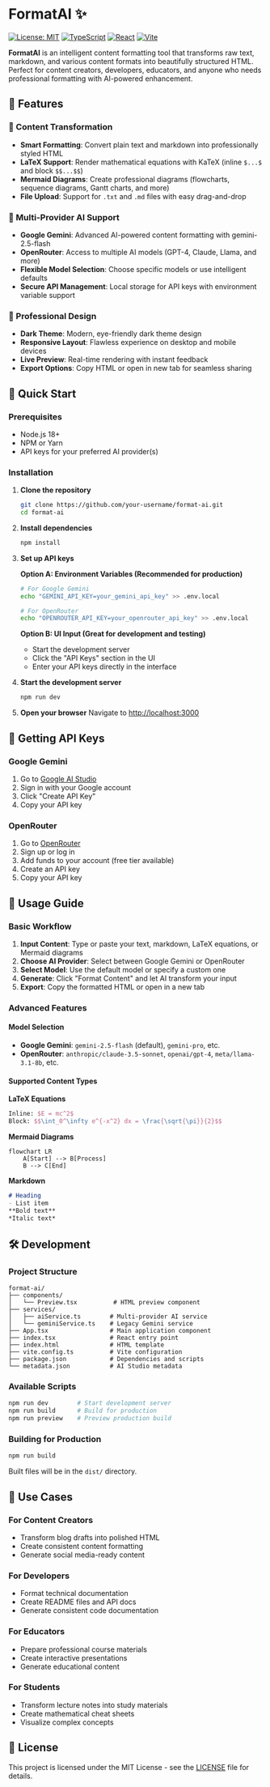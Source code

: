 # FormatAI ✨

[![License: MIT](https://img.shields.io/badge/License-MIT-yellow.svg)](https://opensource.org/licenses/MIT)
[![TypeScript](https://img.shields.io/badge/TypeScript-5.8+-blue.svg)](https://www.typescriptlang.org/)
[![React](https://img.shields.io/badge/React-19.1.1-61DAFB.svg)](https://react.dev/)
[![Vite](https://img.shields.io/badge/Vite-6.2.0-646CFF.svg)](https://vitejs.dev/)

**FormatAI** is an intelligent content formatting tool that transforms raw text, markdown, and various content formats into beautifully structured HTML. Perfect for content creators, developers, educators, and anyone who needs professional formatting with AI-powered enhancement.

## 🌟 Features

### 📝 Content Transformation
- **Smart Formatting**: Convert plain text and markdown into professionally styled HTML
- **LaTeX Support**: Render mathematical equations with KaTeX (inline `$...$` and block `$$...$$`)
- **Mermaid Diagrams**: Create professional diagrams (flowcharts, sequence diagrams, Gantt charts, and more)
- **File Upload**: Support for `.txt` and `.md` files with easy drag-and-drop

### 🤖 Multi-Provider AI Support
- **Google Gemini**: Advanced AI-powered content formatting with gemini-2.5-flash
- **OpenRouter**: Access to multiple AI models (GPT-4, Claude, Llama, and more)
- **Flexible Model Selection**: Choose specific models or use intelligent defaults
- **Secure API Management**: Local storage for API keys with environment variable support

### 🎨 Professional Design
- **Dark Theme**: Modern, eye-friendly dark theme design
- **Responsive Layout**: Flawless experience on desktop and mobile devices
- **Live Preview**: Real-time rendering with instant feedback
- **Export Options**: Copy HTML or open in new tab for seamless sharing

## 🚀 Quick Start

### Prerequisites
- Node.js 18+
- NPM or Yarn
- API keys for your preferred AI provider(s)

### Installation

1. **Clone the repository**
   ```bash
   git clone https://github.com/your-username/format-ai.git
   cd format-ai
   ```

2. **Install dependencies**
   ```bash
   npm install
   ```

3. **Set up API keys**

   **Option A: Environment Variables (Recommended for production)**
   ```bash
   # For Google Gemini
   echo "GEMINI_API_KEY=your_gemini_api_key" >> .env.local

   # For OpenRouter
   echo "OPENROUTER_API_KEY=your_openrouter_api_key" >> .env.local
   ```

   **Option B: UI Input (Great for development and testing)**
   - Start the development server
   - Click the "API Keys" section in the UI
   - Enter your API keys directly in the interface

4. **Start the development server**
   ```bash
   npm run dev
   ```

5. **Open your browser**
   Navigate to [http://localhost:3000](http://localhost:3000)

## 🔑 Getting API Keys

### Google Gemini
1. Go to [Google AI Studio](https://makersuite.google.com/app/apikey)
2. Sign in with your Google account
3. Click "Create API Key"
4. Copy your API key

### OpenRouter
1. Go to [OpenRouter](https://openrouter.ai/keys)
2. Sign up or log in
3. Add funds to your account (free tier available)
4. Create an API key
5. Copy your API key

## 📖 Usage Guide

### Basic Workflow
1. **Input Content**: Type or paste your text, markdown, LaTeX equations, or Mermaid diagrams
2. **Choose AI Provider**: Select between Google Gemini or OpenRouter
3. **Select Model**: Use the default model or specify a custom one
4. **Generate**: Click "Format Content" and let AI transform your input
5. **Export**: Copy the formatted HTML or open in a new tab

### Advanced Features

#### Model Selection
- **Google Gemini**: `gemini-2.5-flash` (default), `gemini-pro`, etc.
- **OpenRouter**: `anthropic/claude-3.5-sonnet`, `openai/gpt-4`, `meta/llama-3.1-8b`, etc.

#### Supported Content Types

**LaTeX Equations**
```latex
Inline: $E = mc^2$
Block: $$\int_0^\infty e^{-x^2} dx = \frac{\sqrt{\pi}}{2}$$
```

**Mermaid Diagrams**
```mermaid
flowchart LR
    A[Start] --> B[Process]
    B --> C[End]
```

**Markdown**
```markdown
# Heading
- List item
**Bold text**
*Italic text*
```

## 🛠️ Development

### Project Structure
```
format-ai/
├── components/
│   └── Preview.tsx          # HTML preview component
├── services/
│   ├── aiService.ts        # Multi-provider AI service
│   └── geminiService.ts    # Legacy Gemini service
├── App.tsx                 # Main application component
├── index.tsx               # React entry point
├── index.html              # HTML template
├── vite.config.ts          # Vite configuration
├── package.json            # Dependencies and scripts
└── metadata.json           # AI Studio metadata
```

### Available Scripts
```bash
npm run dev        # Start development server
npm run build      # Build for production
npm run preview    # Preview production build
```

### Building for Production
```bash
npm run build
```
Built files will be in the `dist/` directory.

## 🎯 Use Cases

### For Content Creators
- Transform blog drafts into polished HTML
- Create consistent content formatting
- Generate social media-ready content

### For Developers
- Format technical documentation
- Create README files and API docs
- Generate consistent code documentation

### For Educators
- Prepare professional course materials
- Create interactive presentations
- Generate educational content

### For Students
- Transform lecture notes into study materials
- Create mathematical cheat sheets
- Visualize complex concepts

## 📄 License

This project is licensed under the MIT License - see the [LICENSE](LICENSE) file for details.

